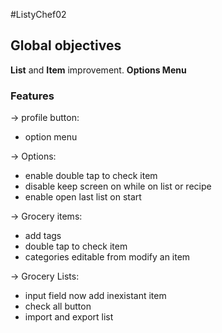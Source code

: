 #ListyChef02

## Global objectives

**List** and **Item** improvement.
**Options Menu**

### Features

-> profile button:
- option menu

-> Options:
- enable double tap to check item
- disable keep screen on while on list or recipe
- enable open last list on start

-> Grocery items:
- add tags
- double tap to check item
- categories editable from modify an item

-> Grocery Lists:
- input field now add inexistant item
- check all button
- import and export list


